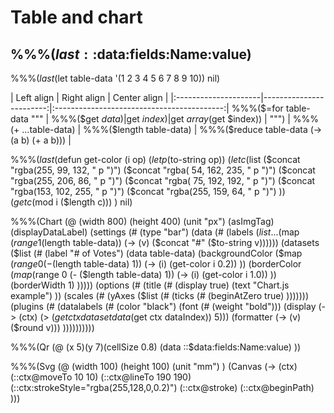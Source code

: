 # Table and chart
## %%%($last ::$data:fields:Name:value)


%%%($last ($let table-data '(1 2 3 4 5 6 7 8 9 10)) nil)


| Left align           | Right align             | Center align                               |
|:---------------------|------------------------:|:------------------------------------------:| %%%($=for table-data """
| %%%($get $data)      | %%%($get $index)        | %%%($get $array ($get $index))             | """)
| %%%(+ ...table-data) | %%%($length table-data) | %%%($reduce table-data (-> (a b) (+ a b))) |


%%%($last ($defun get-color (i op)
    ($let p ($to-string op))
    ($let c ($list ($concat "rgba(255,  99, 132, " p ")")
                   ($concat "rgba( 54, 162, 235, " p ")")
                   ($concat "rgba(255, 206,  86, " p ")")
                   ($concat "rgba( 75, 192, 192, " p ")")
                   ($concat "rgba(153, 102, 255, " p ")")
                   ($concat "rgba(255, 159,  64, " p ")") ))
    ($get c ($mod i ($length c))) )
    nil)


%%%(Chart (@ (width 800)
             (height 400)
             (unit "px")
             (asImgTag)
             (displayDataLabel)
             (settings (#
    (type "bar")
    (data (#
        (labels ($list ...($map ($range 1 ($length table-data)) (-> (v) ($concat "#" ($to-string v))))))
        (datasets ($list (#
            (label "# of Votes")
            (data table-data)
            (backgroundColor ($map ($range 0 (- ($length table-data) 1)) (-> (i) (get-color i 0.2)) ))
            (borderColor     ($map ($range 0 (- ($length table-data) 1)) (-> (i) (get-color i 1.0)) ))
            (borderWidth 1) )))))
    (options (#
        (title (#
            (display true)
            (text "Chart.js example") ))
        (scales (#
            (yAxes ($list (# (ticks (#
                (beginAtZero true) )))))))
        (plugins (# (datalabels (#
            (color "black")
            (font (# (weight "bold")))
            (display (-> (ctx) (> ($get ctx dataset data ($get ctx dataIndex)) 5)))
            (formatter (-> (v) ($round v))) ))))))))))


%%%(Qr (@ (x 5)(y 7)(cellSize 0.8)
          (data ::$data:fields:Name:value) ))


%%%(Svg (@ (width  100)
           (height 100)
           (unit "mm") )
    (Canvas (-> (ctx) (::ctx@moveTo  10  10)
                      (::ctx@lineTo 190 190)
                      (::ctx:strokeStyle="rgba(255,128,0,0.2)")
                      (::ctx@stroke)
                      (::ctx@beginPath) )))
